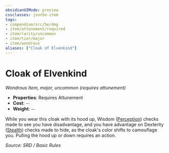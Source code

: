```yaml
---
obsidianUIMode: preview
cssclasses: json5e-item
tags:
- compendium/src/5e/dmg
- item/attunement/required
- item/rarity/uncommon
- item/tier/major
- item/wondrous
aliases: ["Cloak of Elvenkind"]
---
```

# Cloak of Elvenkind
*Wondrous Item, major, uncommon (requires attunement)*  

- **Properties**: Requires Attunement
- **Cost**: ⏤
- **Weight**: ⏤

While you wear this cloak with its hood up, Wisdom ([Perception](rules/skills.md#Perception)) checks made to see you have disadvantage, and you have advantage on Dexterity ([Stealth](rules/skills.md#Stealth)) checks made to hide, as the cloak's color shifts to camouflage you. Pulling the hood up or down requires an action.

*Source: SRD / Basic Rules*